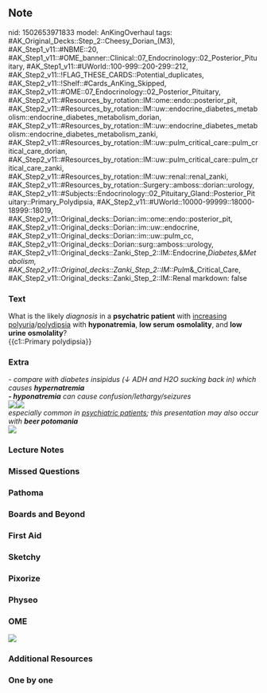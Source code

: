 ## Note
nid: 1502653971833
model: AnKingOverhaul
tags: #AK_Original_Decks::Step_2::Cheesy_Dorian_(M3), #AK_Step1_v11::#NBME::20, #AK_Step1_v11::#OME_banner::Clinical::07_Endocrinology::02_Posterior_Pituitary, #AK_Step1_v11::#UWorld::100-999::200-299::212, #AK_Step2_v11::!FLAG_THESE_CARDS::Potential_duplicates, #AK_Step2_v11::!Shelf::#Cards_AnKing_Skipped, #AK_Step2_v11::#OME::07_Endocrinology::02_Posterior_Pituitary, #AK_Step2_v11::#Resources_by_rotation::IM::ome::endo::posterior_pit, #AK_Step2_v11::#Resources_by_rotation::IM::uw::endocrine_diabetes_metabolism::endocrine_diabetes_metabolism_dorian, #AK_Step2_v11::#Resources_by_rotation::IM::uw::endocrine_diabetes_metabolism::endocrine_diabetes_metabolism_zanki, #AK_Step2_v11::#Resources_by_rotation::IM::uw::pulm_critical_care::pulm_critical_care_dorian, #AK_Step2_v11::#Resources_by_rotation::IM::uw::pulm_critical_care::pulm_critical_care_zanki, #AK_Step2_v11::#Resources_by_rotation::IM::uw::renal::renal_zanki, #AK_Step2_v11::#Resources_by_rotation::Surgery::amboss::dorian::urology, #AK_Step2_v11::#Subjects::Endocrinology::02_Pituitary_Gland::Posterior_Pituitary::Primary_Polydipsia, #AK_Step2_v11::#UWorld::10000-99999::18000-18999::18019, #AK_Step2_v11::Original_decks::Dorian::im::ome::endo::posterior_pit, #AK_Step2_v11::Original_decks::Dorian::im::uw::endocrine, #AK_Step2_v11::Original_decks::Dorian::im::uw::pulm_cc, #AK_Step2_v11::Original_decks::Dorian::surg::amboss::urology, #AK_Step2_v11::Original_decks::Zanki_Step_2::IM::Endocrine,_Diabetes,_&_Metabolism, #AK_Step2_v11::Original_decks::Zanki_Step_2::IM::Pulm_&_Critical_Care, #AK_Step2_v11::Original_decks::Zanki_Step_2::IM::Renal
markdown: false

### Text
<div>
  What is the likely <i>diagnosis</i> in a <b>psychatric
  patient</b> with <u>increasing polyuria</u>/<u>polydipsia</u>
  with <b>hyponatremia</b>, <b>low serum</b> <b>osmolality</b>, and
  <b>low</b> <b>urine</b> <b>osmolality</b>?
  <div>
    {{c1::Primary polydipsia}}
  </div>
</div>

### Extra
<div>
  <div>
    <i>- compare with diabetes insipidus (↓ ADH and H2O sucking
    back in) which causes <b>hypernatremia</b></i>
  </div>
  <div>
    <i><b>- hyponatremia</b> can cause
    confusion/lethargy/seizures</i>
  </div>
  <div>
    <div>
      <i><img src="adh.png" class="resizer"><img src=
      "paste-187737315475457_1358629116483.jpg" class=
      "resizer"></i>
    </div>
  </div>
</div>
<div>
<div>
  <i>especially common in <u>psychiatric patients</u>; this
  presentation may also occur with <b>beer potomania</b></i>
</div><img src="Hyponatremia.png" class="resizer"></div>

### Lecture Notes


### Missed Questions


### Pathoma


### Boards and Beyond


### First Aid


### Sketchy


### Pixorize


### Physeo


### OME
<div class="ome-widget">
  <a href=
  "https://onlinemeded.org/spa/endocrinology/posterior-pituitary/acquire?ref=anki">
  <img src="_OME_AnkiFlashcards_Lesson_2.png"></a>
</div>

### Additional Resources


### One by one

